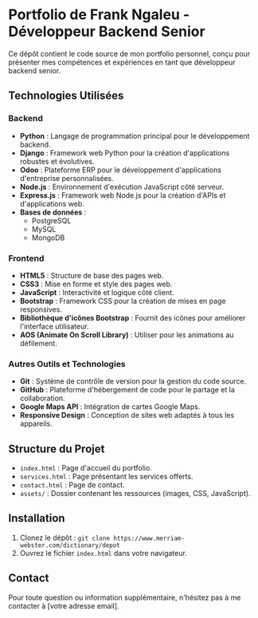 # Portfolio de Frank Ngaleu - Développeur Backend Senior

Ce dépôt contient le code source de mon portfolio personnel, conçu pour présenter mes compétences et expériences en tant que développeur backend senior.

## Technologies Utilisées

### Backend

* **Python** : Langage de programmation principal pour le développement backend.
* **Django** : Framework web Python pour la création d'applications robustes et évolutives.
* **Odoo** : Plateforme ERP pour le développement d'applications d'entreprise personnalisées.
* **Node.js** : Environnement d'exécution JavaScript côté serveur.
* **Express.js** : Framework web Node.js pour la création d'APIs et d'applications web.
* **Bases de données** :
    * PostgreSQL
    * MySQL
    * MongoDB

### Frontend

* **HTML5** : Structure de base des pages web.
* **CSS3** : Mise en forme et style des pages web.
* **JavaScript** : Interactivité et logique côté client.
* **Bootstrap** : Framework CSS pour la création de mises en page responsives.
* **Bibliothèque d'icônes Bootstrap** : Fournit des icônes pour améliorer l'interface utilisateur.
* **AOS (Animate On Scroll Library)** : Utiliser pour les animations au défilement.

### Autres Outils et Technologies

* **Git** : Système de contrôle de version pour la gestion du code source.
* **GitHub** : Plateforme d'hébergement de code pour le partage et la collaboration.
* **Google Maps API** : Intégration de cartes Google Maps.
* **Responsive Design** : Conception de sites web adaptés à tous les appareils.

## Structure du Projet

* `index.html` : Page d'accueil du portfolio.
* `services.html` : Page présentant les services offerts.
* `contact.html` : Page de contact.
* `assets/` : Dossier contenant les ressources (images, CSS, JavaScript).

## Installation

1.  Clonez le dépôt : `git clone https://www.merriam-webster.com/dictionary/depot`
2.  Ouvrez le fichier `index.html` dans votre navigateur.

## Contact

Pour toute question ou information supplémentaire, n'hésitez pas à me contacter à [votre adresse email].